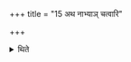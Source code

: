 +++
title = "15 अथ नाभ्याञ् चत्वारि"

+++

<details><summary>थिते</summary>

अथ नाभ्यां चत्वारि संवत्सरनामान्युपदधाति प्रजापतिः संवत्सरो महान्क इति १५
</details>
